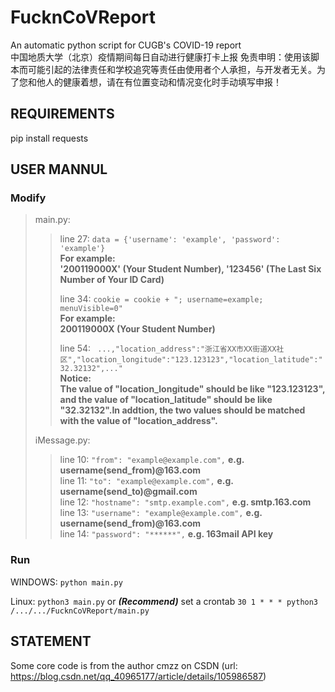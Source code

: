 # FucknCoVReport
An automatic python script for CUGB's COVID-19 report  
中国地质大学（北京）疫情期间每日自动进行健康打卡上报
免责申明：使用该脚本而可能引起的法律责任和学校追究等责任由使用者个人承担，与开发者无关。为了您和他人的健康着想，请在有位置变动和情况变化时手动填写申报！
## REQUIREMENTS
pip install requests
## USER MANNUL
### Modify
>main.py:  
>>  
>>line 27:  ```data = {'username': 'example', 'password': 'example'}```  
>>**For example:  
>>'200119000X' (Your Student Number), '123456' (The Last Six Number of Your ID Card)**  
>>  
>>line 34:  ```cookie = cookie + "; username=example; menuVisible=0"```  
>>**For example:  
>>200119000X (Your Student Number)**  
>>  
>>line 54:  ``` ...,"location_address":"浙江省XX市XX街道XX社区","location_longitude":"123.123123","location_latitude":"32.32132",..."```  
>>**Notice:  
>>The value of "location_longitude" should be like "123.123123", and the value of "location_latitude" should be like "32.32132".In addtion, the two values should be matched with the value of "location_address".**
>>  
>iMessage.py:
>>line 10:  ```"from": "example@example.com",``` **e.g. username(send_from)@163.com**  
>>line 11:  ```"to": "example@example.com",``` **e.g. username(send_to)@gmail.com**  
>>line 12:  ```"hostname": "smtp.example.com",``` **e.g. smtp.163.com**  
>>line 13:  ```"username": "example@example.com",``` **e.g. username(send_from)@163.com**  
>>line 14:  ```"password": "******",``` **e.g. 163mail API key**
>>  
### Run
WINDOWS:  ```python main.py```

Linux:  ```python3 main.py``` or ***(Recommend)*** set a crontab  ```30 1 * * * python3 /.../.../FucknCoVReport/main.py```
## STATEMENT
Some core code is from the author cmzz on CSDN (url: https://blog.csdn.net/qq_40965177/article/details/105986587)
